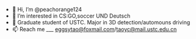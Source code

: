 - 👋 Hi, I’m @peachorange124
- 👀 I’m interested in CS:GO,soccer UND Deutsch 
- 🌱 Graduate student of USTC. Major in 3D detection/automouns driving
- 📫 Reach me ___ eggsytao@foxmail.com/taoyc@mail.ustc.edu.cn

<!---
peachorange124/peachorange124 is a ✨ special ✨ repository because its `README.md` (this file) appears on your GitHub profile.
You can click the Preview link to take a look at your changes.
--->
